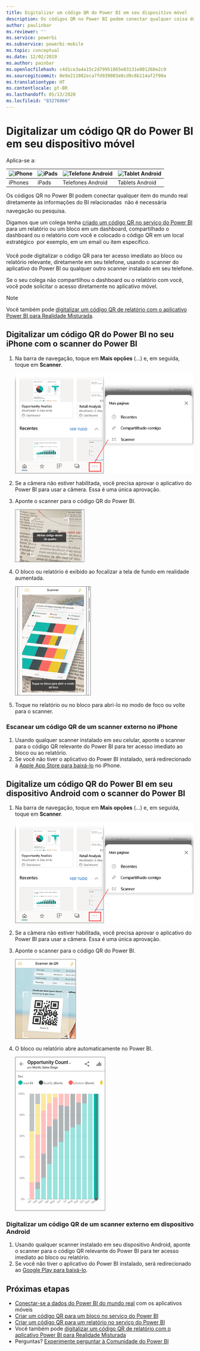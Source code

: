 ```yaml
---
title: Digitalizar um código QR do Power BI em seu dispositivo móvel
description: Os códigos QR no Power BI podem conectar qualquer coisa do mundo real diretamente às informações do BI relacionadas, no aplicativo móvel Power BI para iPhones e dispositivos Android.
author: paulinbar
ms.reviewer: ''
ms.service: powerbi
ms.subservice: powerbi-mobile
ms.topic: conceptual
ms.date: 12/02/2019
ms.author: painbar
ms.openlocfilehash: c4d1ce3a4a15c2d79951865e03131e001260e2c9
ms.sourcegitcommit: 0e9e211082eca7fd939803e0cd9c6b114af2f90a
ms.translationtype: HT
ms.contentlocale: pt-BR
ms.lasthandoff: 05/13/2020
ms.locfileid: "83276066"
---
```

# <a name="scan-a-power-bi-qr-code-from-your-mobile-device"></a>Digitalizar um código QR do Power BI em seu dispositivo móvel
Aplica-se a:

| ![iPhone](./media/mobile-apps-qr-code/ios-logo-40-px.png) | ![iPads](./media/mobile-apps-qr-code/ios-logo-40-px.png) | ![Telefone Android](././media/mobile-apps-qr-code/android-logo-40-px.png) | ![Tablet Android](././media/mobile-apps-qr-code/android-logo-40-px.png) |
|:--- |:--- |:--- |:--- |
|iPhones |iPads |Telefones Android |Tablets Android |

Os códigos QR no Power BI podem conectar qualquer item do mundo real diretamente às informações do BI relacionadas &#151; não é necessária navegação ou pesquisa.

Digamos que um colega tenha [criado um código QR no serviço do Power BI](../../create-reports/service-create-qr-code-for-tile.md) para um relatório ou um bloco em um dashboard, compartilhado o dashboard ou o relatório com você e colocado o código QR em um local estratégico &#151; por exemplo, em um email ou item específico. 

Você pode digitalizar o código QR para ter acesso imediato ao bloco ou relatório relevante, diretamente em seu telefone, usando o scanner do aplicativo do Power BI ou qualquer outro scanner instalado em seu telefone. 

Se o seu colega não compartilhou o dashboard ou o relatório com você, você pode solicitar o acesso diretamente no aplicativo móvel. 

> [!NOTE]
> Você também pode [digitalizar um código QR de relatório com o aplicativo Power BI para Realidade Misturada](mobile-mixed-reality-app.md#scan-a-report-qr-code-in-holographic-view).

## <a name="scan-a-power-bi-qr-code-on-your-iphone-with-the-power-bi-scanner"></a>Digitalizar um código QR do Power BI no seu iPhone com o scanner do Power BI

1. Na barra de navegação, toque em **Mais opções** (…) e, em seguida, toque em **Scanner**.

    ![](media/mobile-apps-qr-code/power-bi-scanner.png)

2. Se a câmera não estiver habilitada, você precisa aprovar o aplicativo do Power BI para usar a câmera. Essa é uma única aprovação. 
 
3. Aponte o scanner para o código QR do Power BI. 
   
    ![](media/mobile-apps-qr-code/power-bi-align-qr-code.png)
4. O bloco ou relatório é exibido ao focalizar a tela de fundo em realidade aumentada.
   
    ![](media/mobile-apps-qr-code/power-bi-ios-qr-ar-scanner.png)

5. Toque no relatório ou no bloco para abri-lo no modo de foco ou volte para o scanner.

### <a name="scan-a-qr-code-from-an-external-scanner-on-your-iphone"></a>Escanear um código QR de um scanner externo no iPhone
1. Usando qualquer scanner instalado em seu celular, aponte o scanner para o código QR relevante do Power BI para ter acesso imediato ao bloco ou ao relatório. 
2. Se você não tiver o aplicativo do Power BI instalado, será redirecionado à [Apple App Store para baixá-lo](https://go.microsoft.com/fwlink/?LinkId=522062) no iPhone.

## <a name="scan-a-power-bi-qr-code-on-your-android-device-with-the-power-bi-scanner"></a>Digitalize um código QR do Power BI em seu dispositivo Android com o scanner do Power BI

1. Na barra de navegação, toque em **Mais opções** (…) e, em seguida, toque em **Scanner**.

    ![](media/mobile-apps-qr-code/power-bi-scanner.png)

2. Se a câmera não estiver habilitada, você precisa aprovar o aplicativo do Power BI para usar a câmera. Essa é uma única aprovação. 

3. Aponte o scanner para o código QR do Power BI. 
   
    ![](media/mobile-apps-qr-code/pbi_iph_qrscan.png)
4. O bloco ou relatório abre automaticamente no Power BI.
   
    ![](media/mobile-apps-qr-code/power-bi-android-tile.png)

### <a name="scan-a-qr-code-from-an-external-scanner-on-your-android-device"></a>Digitalizar um código QR de um scanner externo em dispositivo Android
1. Usando qualquer scanner instalado em seu dispositivo Android, aponte o scanner para o código QR relevante do Power BI para ter acesso imediato ao bloco ou relatório. 
2. Se você não tiver o aplicativo do Power BI instalado, será redirecionado ao [Google Play para baixá-lo](https://go.microsoft.com/fwlink/?LinkID=544867). 

## <a name="next-steps"></a>Próximas etapas
* [Conectar-se a dados do Power BI do mundo real](mobile-apps-data-in-real-world-context.md) com os aplicativos móveis
* [Criar um código QR para um bloco no serviço do Power BI](../../create-reports/service-create-qr-code-for-tile.md)
* [Criar um código QR para um relatório no serviço do Power BI](../../create-reports/service-create-qr-code-for-report.md)
* Você também pode [digitalizar um código QR de relatório com o aplicativo Power BI para Realidade Misturada](mobile-mixed-reality-app.md)
* Perguntas? [Experimente perguntar à Comunidade do Power BI](https://community.powerbi.com/)
